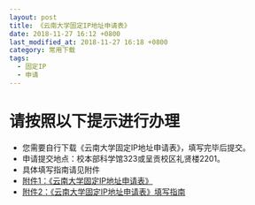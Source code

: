 ```yaml
---
layout: post
title: 《云南大学固定IP地址申请表》
date: 2018-11-27 16:12 +0800
last_modified_at: 2018-11-27 16:18 +0800
category: 常用下载
tags:
  - 固定IP
  - 申请
---
```

# 请按照以下提示进行办理
- 您需要自行下载《云南大学固定IP地址申请表》，填写完毕后提交。
- 申请提交地点：校本部科学馆323或呈贡校区礼贤楼2201。
- 具体填写指南请见附件
- [附件1：《云南大学固定IP地址申请表》](/assets/申请固定IP地址.xlsx)
- [附件2：《云南大学固定IP地址申请表》填写指南](/assets/申请固定IP地址填写指南.docx)
